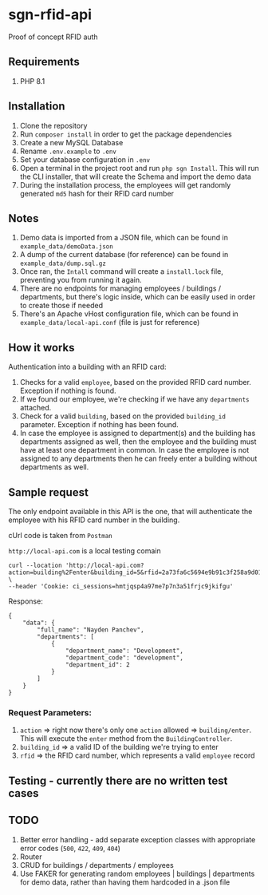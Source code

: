 # sgn-rfid-api
Proof of concept RFID auth

## Requirements
1. PHP 8.1

## Installation
1. Clone the repository
2. Run `composer install` in order to get the package dependencies
3. Create a new MySQL Database
4. Rename `.env.example` to `.env` 
5. Set your database configuration in `.env`
6. Open a terminal in the project root and run `php sgn Install`. This will run the CLI installer, that will create the Schema and import the demo data
7. During the installation process, the employees will get randomly generated `md5` hash for their RFID card number

## Notes
1. Demo data is imported from a JSON file, which can be found in `example_data/demoData.json`
2. A dump of the current database (for reference) can be found in `example_data/dump.sql.gz`
3. Once ran, the `Intall` command will create a `install.lock` file, preventing you from running it again.
4. There are no endpoints for managing employees / buildings / departments, but there's logic inside, which can be easily used in order to create those if needed
5. There's an Apache vHost configuration file, which can be found in `example_data/local-api.conf` (file is just for reference)

## How it works
Authentication into a building with an RFID card:

1. Checks for a valid `employee`, based on the provided RFID card number. Exception if nothing is found.
2. If we found our employee, we're checking if we have any `departments`
 attached.
3. Check for a valid `building`, based on the provided `building_id` parameter. Exception if nothing has been found.
4. In case the employee is assigned to department(s) and the building has departments assigned as well, then the employee and the building must have at least one department in common. In case the employee is not assigned to any departments then he can freely enter a building without departments as well.

## Sample request

The only endpoint available in this API is the one, that will authenticate the employee with his RFID card number in the building.

cUrl code is taken from `Postman`

`http://local-api.com` is a local testing comain

```
curl --location 'http://local-api.com?action=building%2Fenter&building_id=5&rfid=2a73fa6c5694e9b91c3f258a9d01e174' \
--header 'Cookie: ci_sessions=hmtjqsp4a97me7p7n3a51frjc9jkifgu'
```

Response:

```
{
    "data": {
        "full_name": "Nayden Panchev",
        "departments": [
            {
                "department_name": "Development",
                "department_code": "development",
                "department_id": 2
            }
        ]
    }
}
```

### Request Parameters:
1. `action` => right now there's only one `action` allowed => `building/enter`. This will execute the `enter` method from the `BuildingController`.
2. `building_id` => a valid ID of the building we're trying to enter
3. `rfid` => the RFID card number, which represents a valid `employee` record

## Testing - currently there are no written test cases

## TODO
1. Better error handling - add separate exception classes with appropriate error codes (`500`, `422`, `409`, `404`)
2. Router
3. CRUD for buildings / departments / employees
4. Use FAKER for generating random employees | buildings | departments for demo data, rather than having them hardcoded in a .json file
